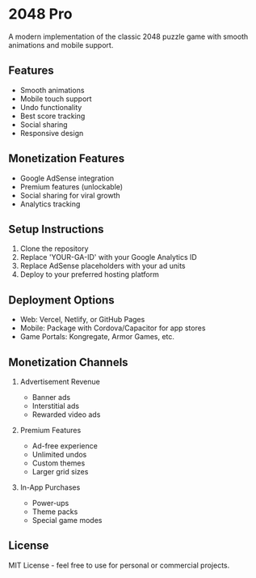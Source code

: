 # 2048 Pro

A modern implementation of the classic 2048 puzzle game with smooth animations and mobile support.

## Features
- Smooth animations
- Mobile touch support
- Undo functionality
- Best score tracking
- Social sharing
- Responsive design

## Monetization Features
- Google AdSense integration
- Premium features (unlockable)
- Social sharing for viral growth
- Analytics tracking

## Setup Instructions
1. Clone the repository
2. Replace 'YOUR-GA-ID' with your Google Analytics ID
3. Replace AdSense placeholders with your ad units
4. Deploy to your preferred hosting platform

## Deployment Options
- Web: Vercel, Netlify, or GitHub Pages
- Mobile: Package with Cordova/Capacitor for app stores
- Game Portals: Kongregate, Armor Games, etc.

## Monetization Channels
1. Advertisement Revenue
   - Banner ads
   - Interstitial ads
   - Rewarded video ads

2. Premium Features
   - Ad-free experience
   - Unlimited undos
   - Custom themes
   - Larger grid sizes

3. In-App Purchases
   - Power-ups
   - Theme packs
   - Special game modes

## License
MIT License - feel free to use for personal or commercial projects.
